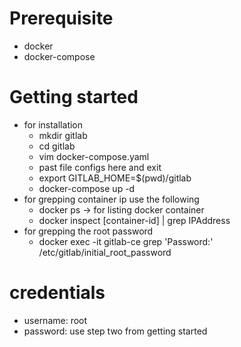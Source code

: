 # Prerequisite
- docker
- docker-compose

# Getting started
- for installation 
  - mkdir gitlab 
  - cd gitlab
  - vim docker-compose.yaml
  - past file configs here and exit
  - export GITLAB_HOME=$(pwd)/gitlab
  - docker-compose up -d
- for grepping container ip use the following
  - docker ps -> for listing docker container
  - docker inspect [container-id] | grep IPAddress
- for grepping the root password
  - docker exec -it gitlab-ce grep 'Password:' /etc/gitlab/initial_root_password

# credentials
- username: root
- password: use step two from getting started
